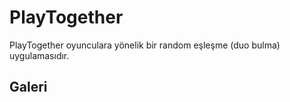 # PlayTogether

PlayTogether oyunculara yönelik bir random eşleşme (duo bulma) uygulamasıdır.

## Galeri

